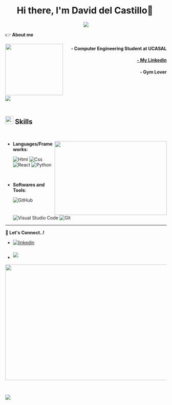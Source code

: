 
<h1 align="center"><b>Hi there, I'm David del Castillo👋</b> <img ></h1>



<p align="center">
  <a href="https://github.com/DenverCoder1/readme-typing-svg"><img aling="left" src="https://readme-typing-svg.herokuapp.com?font=Time+New+Roman&color=cyan&size=25&center=true&vCenter=true&width=600&height=100&lines=WELCOME+TO+XION20..&hearts;++;Computer+Engineering+Student,;Active+Learner/Researcher,;Love+to+learn+new+stuffs..<3"></a>
</p>

👉 **About me**

<p><img align="left" src="https://media1.tenor.com/m/_L1OQ0lT-J4AAAAC/bray-wyatt-the-fiend.gif" width="180" height="160" /></p>

<h4  align="right">- Computer Engineering Student at UCASAL</h4> 
<h4 align="right"><a href="www.linkedin.com/in/david-leonel-del-castillo-chavarria-936313174" target="_blank">- My Linkedin</a></h4>
<h4  align="right">- Gym Lover</h4> 

<br><br>

<img src="https://user-images.githubusercontent.com/73097560/115834477-dbab4500-a447-11eb-908a-139a6edaec5c.gif"><br><br>

## <img src="https://media2.giphy.com/media/QssGEmpkyEOhBCb7e1/giphy.gif?cid=ecf05e47a0n3gi1bfqntqmob8g9aid1oyj2wr3ds3mg700bl&rid=giphy.gif" width ="25"><b> Skills</b>
<br>

<p align="center">
  <p><img align="right" src="https://giffiles.alphacoders.com/222/222060.gif" width="350" height="230"/></p>
  
- **Languages/Frameworks**:

    ![Html](https://img.shields.io/badge/HTML5-E34F26?style=for-the-badge&logo=html5&logoColor=white)
    ![Css](https://img.shields.io/badge/CSS3-1572B6?style=for-the-badge&logo=css3&logoColor=white)
    ![React](https://img.shields.io/badge/React-20232A?style=for-the-badge&logo=react&logoColor=61DAFB)
    ![Python](https://img.shields.io/badge/Python%20-%2314354C.svg?style=for-the-badge&logo=python&logoColor=white)

<br>

- **Softwares and Tools**:

   
    ![GitHub](https://img.shields.io/badge/github-%23121011.svg?style=for-the-badge&logo=github&logoColor=white)
    ![Visual Studio Code](https://img.shields.io/badge/Visual%20Studio%20Code-0078d7.svg?style=for-the-badge&logo=visual-studio-code&logoColor=white)
    ![Git](https://img.shields.io/badge/GIT-E44C30?style=for-the-badge&logo=git&logoColor=white)
   </p>

-----

<b>🤝 Let's Connect..!</b>
<br>
<div align='left'>

<ul>

<li>
<a href="https://linkedin.com/in/xion20davidcast" target="_blank">
<img src="https://img.shields.io/badge/linkedin:  David del Castillo-%2300acee.svg?color=405DE6&style=for-the-badge&logo=linkedin&logoColor=white" alt=linkedin style="margin-bottom: 5px;"/>
</a>
</li>




<br>

<li>
<a href="mailto:davidwwe421@gmail.com" target="_blank">
<img src="https://img.shields.io/badge/gmail:  davidwwe421-%23EA4335.svg?style=for-the-badge&logo=gmail&logoColor=white" t=mail style="margin-bottom: 5px;" />
</a>
</li>
	
</ul>

<p align="center">
  <img src="https://i.makeagif.com/media/6-25-2018/bzj9p-.gif" width="680" height="360">
</p>

<br>

</div>

<img src="https://user-images.githubusercontent.com/73097560/115834477-dbab4500-a447-11eb-908a-139a6edaec5c.gif"><br><br>

<div align='center'>
